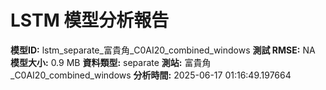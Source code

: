 # LSTM 模型分析報告
**模型ID:** lstm_separate_富貴角_C0AI20_combined_windows
**測試 RMSE:** NA
**模型大小:** 0.9 MB
**資料類型:** separate
**測站:** 富貴角_C0AI20_combined_windows
**分析時間:** 2025-06-17 01:16:49.197664
